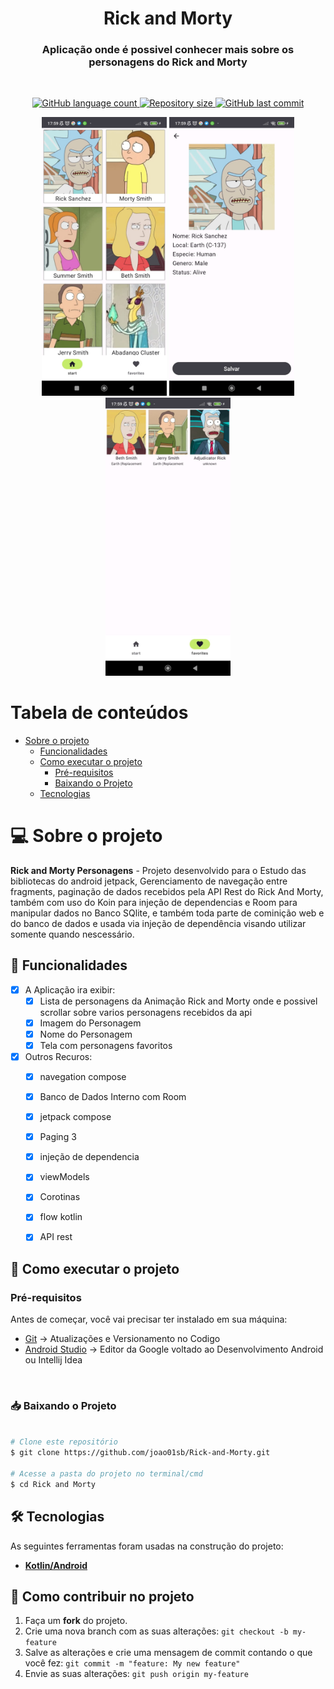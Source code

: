 <h1 align="center" id="title">Rick and Morty</h1>
<h3 align="center">
   Aplicação onde é possivel conhecer mais sobre os personagens do Rick and Morty 
</h3>

<br/>

<p align="center" id="icons">
  <a href="#icons">
    <img alt="GitHub language count" src="https://img.shields.io/github/languages/count/joao01sb/Rick_and_Morty-Personagens?color=2304D361">
  </a>
  <a href="h">
    <img alt="Repository size" src="https://img.shields.io/github/repo-size/joao01sb/Rick_and_Morty-Personagens">
  </a>
  <a href="h">
    <img alt="GitHub last commit" src="https://img.shields.io/github/last-commit/joao01sb/Rick_and_Morty-Personagens">
  </a>
</p>

<p align="center">
	
  <img alt="Imagem da Tela Principal" title="Inicio" src=https://github.com/joao01sb/Rick-and-Morty/blob/master/prints/screen_initial.jpeg width="200px">
	
  <img alt="Detalhes Personagem" title="Detalhes" src=https://github.com/joao01sb/Rick-and-Morty/blob/master/prints/detalhes_personagem.jpeg width="200px">
	
  <img alt="Favoritos" title="Favoritos " src=https://github.com/joao01sb/Rick-and-Morty/blob/master/prints/favoritos.jpeg width="200px">
   
</p>

Tabela de conteúdos
=================
<!--ts-->
 * [Sobre o projeto](#-sobre-o-projeto)
   * [Funcionalidades](#-funcionalidades)
   * [Como executar o projeto](#-como-executar-o-projeto)
     * [Pré-requisitos](#pré-requisitos)
     * [Baixando o Projeto](#-baixando-o-projeto)
   * [Tecnologias](#-tecnologias)
<!--te-->

# 💻 Sobre o projeto

**Rick and Morty Personagens** - Projeto desenvolvido para o Estudo das bibliotecas do android jetpack, Gerenciamento de navegação entre
fragments, paginação de dados recebidos pela API Rest do Rick And Morty, também com uso do Koin para injeção de dependencias e Room para manipular dados no Banco SQlite, e também toda parte de cominição web e do banco de dados e usada via injeção de dependência visando utilizar somente quando nescessário.

## 📰 Funcionalidades

- [x] A Aplicação ira exibir:
  - [x] Lista de personagens da Animação Rick and Morty onde e possivel scrollar sobre varios personagens recebidos da api
  - [x] Imagem do Personagem
  - [x] Nome do Personagem
  - [x] Tela com personagens favoritos

- [x] Outros Recuros:
  - [X] navegation compose
  - [X] Banco de Dados Interno com Room
  - [X] jetpack compose
  - [X] Paging 3 
  - [X] injeção de dependencia
  - [X] viewModels
  - [X] Corotinas
  - [X] flow kotlin
  - [X] API rest
  

## 🚀 Como executar o projeto

### Pré-requisitos

Antes de começar, você vai precisar ter instalado em sua máquina:
- [Git](https://git-scm.com) → Atualizações e Versionamento no Codigo 
- [Android Studio](https://developer.android.com/studio/) → Editor da Google voltado ao Desenvolvimento Android ou Intellij Idea

<br/>

### 📥 Baixando o Projeto

```bash

# Clone este repositório
$ git clone https://github.com/joao01sb/Rick-and-Morty.git

# Acesse a pasta do projeto no terminal/cmd
$ cd Rick and Morty

```


## 🛠 Tecnologias

As seguintes ferramentas foram usadas na construção do projeto:
-   **[Kotlin/Android](https://developer.android.com/kotlin?gclid=CjwKCAiA5Y6eBhAbEiwA_2ZWIaJsIyqOWs0svWNLip49qw0yd8KdsdO-l78Fntr-p09L8H_L0dtvyxoCyJoQAvD_BwE&gclsrc=aw.ds)**

## 💪 Como contribuir no projeto

1. Faça um **fork** do projeto.
2. Crie uma nova branch com as suas alterações: `git checkout -b my-feature`
3. Salve as alterações e crie uma mensagem de commit contando o que você fez: `git commit -m "feature: My new feature"`
4. Envie as suas alterações: `git push origin my-feature`





